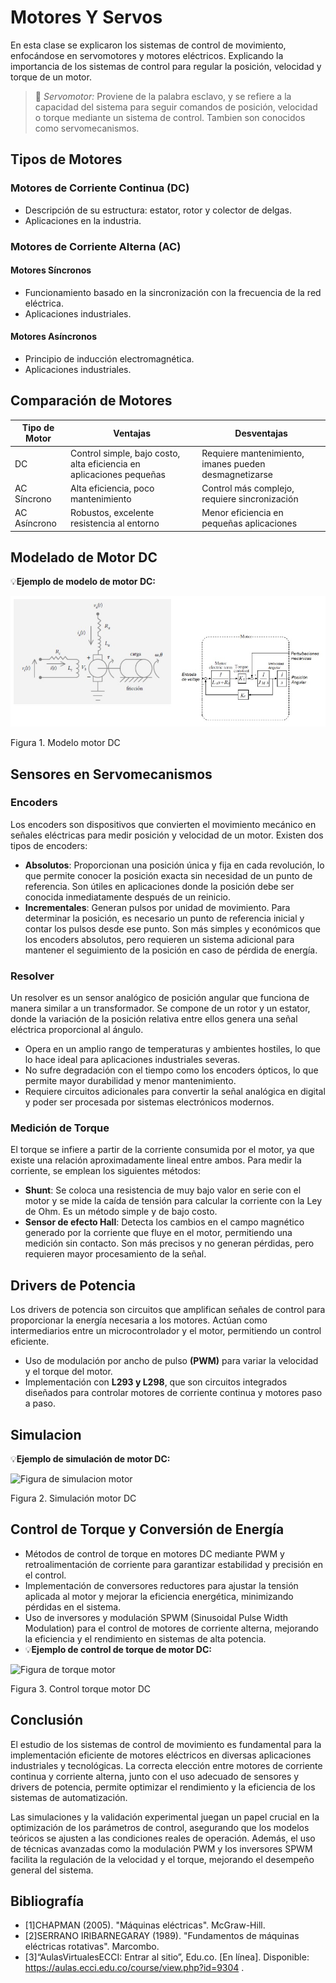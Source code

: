 # Motores Y Servos


En esta clase se explicaron los sistemas de control de movimiento, enfocándose en servomotores y motores eléctricos. Explicando la importancia de los sistemas de control para regular la posición, velocidad y torque de un motor.

>🔑 *Servomotor:* Proviene de la palabra esclavo, y se refiere a la capacidad del sistema para seguir comandos de posición, velocidad o torque mediante un sistema de control. Tambien son conocidos como servomecanismos.

## Tipos de Motores
### Motores de Corriente Continua (DC)
- Descripción de su estructura: estator, rotor y colector de delgas.
- Aplicaciones en la industria.

### Motores de Corriente Alterna (AC)
#### Motores Síncronos
- Funcionamiento basado en la sincronización con la frecuencia de la red eléctrica.
- Aplicaciones industriales.

#### Motores Asíncronos
- Principio de inducción electromagnética.
- Aplicaciones industriales.

## Comparación de Motores
| Tipo de Motor | Ventajas | Desventajas |
|--------------|----------|------------|
| DC | Control simple, bajo costo, alta eficiencia en aplicaciones pequeñas | Requiere mantenimiento, imanes pueden desmagnetizarse |
| AC Síncrono | Alta eficiencia, poco mantenimiento | Control más complejo, requiere sincronización |
| AC Asíncrono | Robustos, excelente resistencia al entorno | Menor eficiencia en pequeñas aplicaciones |

## Modelado de Motor DC
💡**Ejemplo de modelo de motor DC:**

![Figura de modelo motor](https://github.com/Evellyn27/Apuntes-Control-de-Movimiento/blob/fb9bf4306ce4489e1be4087e9776b602193d4242/Imagenes/WhatsApp%20Image%202025-03-05%20at%2011.08.38%20PM.jpeg)

Figura 1. Modelo motor DC


## Sensores en Servomecanismos
### Encoders
Los encoders son dispositivos que convierten el movimiento mecánico en señales eléctricas para medir posición y velocidad de un motor. Existen dos tipos de encoders:

- **Absolutos**: Proporcionan una posición única y fija en cada revolución, lo que permite conocer la posición exacta sin necesidad de un punto de referencia. Son útiles en aplicaciones donde la posición debe ser conocida inmediatamente después de un reinicio.
- **Incrementales**: Generan pulsos por unidad de movimiento. Para determinar la posición, es necesario un punto de referencia inicial y contar los pulsos desde ese punto. Son más simples y económicos que los encoders absolutos, pero requieren un sistema adicional para mantener el seguimiento de la posición en caso de pérdida de energía.

### Resolver
Un resolver es un sensor analógico de posición angular que funciona de manera similar a un transformador. Se compone de un rotor y un estator, donde la variación de la posición relativa entre ellos genera una señal eléctrica proporcional al ángulo.

- Opera en un amplio rango de temperaturas y ambientes hostiles, lo que lo hace ideal para aplicaciones industriales severas.
- No sufre degradación con el tiempo como los encoders ópticos, lo que permite mayor durabilidad y menor mantenimiento.
- Requiere circuitos adicionales para convertir la señal analógica en digital y poder ser procesada por sistemas electrónicos modernos.

### Medición de Torque
El torque se infiere a partir de la corriente consumida por el motor, ya que existe una relación aproximadamente lineal entre ambos. Para medir la corriente, se emplean los siguientes métodos:

- **Shunt**: Se coloca una resistencia de muy bajo valor en serie con el motor y se mide la caída de tensión para calcular la corriente con la Ley de Ohm. Es un método simple y de bajo costo.
- **Sensor de efecto Hall**: Detecta los cambios en el campo magnético generado por la corriente que fluye en el motor, permitiendo una medición sin contacto. Son más precisos y no generan pérdidas, pero requieren mayor procesamiento de la señal.

## Drivers de Potencia
Los drivers de potencia son circuitos que amplifican señales de control para proporcionar la energía necesaria a los motores. Actúan como intermediarios entre un microcontrolador y el motor, permitiendo un control eficiente. 

- Uso de modulación por ancho de pulso **(PWM)** para variar la velocidad y el torque del motor.
- Implementación con **L293 y L298**, que son circuitos integrados diseñados para controlar motores de corriente continua y motores paso a paso.

## Simulacion
💡**Ejemplo de simulación de motor DC:**

![Figura de simulacion motor](imagenes/Simulacion_motorDC.png)

Figura 2. Simulación motor DC


## Control de Torque y Conversión de Energía
- Métodos de control de torque en motores DC mediante PWM y retroalimentación de corriente para garantizar estabilidad y precisión en el control.
- Implementación de conversores reductores para ajustar la tensión aplicada al motor y mejorar la eficiencia energética, minimizando pérdidas en el sistema.
- Uso de inversores y modulación SPWM (Sinusoidal Pulse Width Modulation) para el control de motores de corriente alterna, mejorando la eficiencia y el rendimiento en sistemas de alta potencia.
- 💡**Ejemplo de control de torque de motor DC:**

![Figura de torque motor](imagenes/Control_torqueDC.png)

Figura 3. Control torque motor DC

## Conclusión
El estudio de los sistemas de control de movimiento es fundamental para la implementación eficiente de motores eléctricos en diversas aplicaciones industriales y tecnológicas. La correcta elección entre motores de corriente continua y corriente alterna, junto con el uso adecuado de sensores y drivers de potencia, permite optimizar el rendimiento y la eficiencia de los sistemas de automatización. 

Las simulaciones y la validación experimental juegan un papel crucial en la optimización de los parámetros de control, asegurando que los modelos teóricos se ajusten a las condiciones reales de operación. Además, el uso de técnicas avanzadas como la modulación PWM y los inversores SPWM facilita la regulación de la velocidad y el torque, mejorando el desempeño general del sistema. 

## Bibliografía
- [1]CHAPMAN (2005). "Máquinas eléctricas". McGraw-Hill.
- [2]SERRANO IRIBARNEGARAY (1989). "Fundamentos de máquinas eléctricas rotativas". Marcombo.
- [3]“AulasVirtualesECCI: Entrar al sitio”, Edu.co. [En línea]. Disponible: https://aulas.ecci.edu.co/course/view.php?id=9304 .
